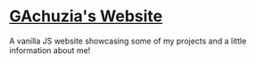 # <a href="https://gachuzia.github.io/personal_website" target="blank">GAchuzia's Website</a>
A vanilla JS website showcasing some of my projects and a little information about me!
